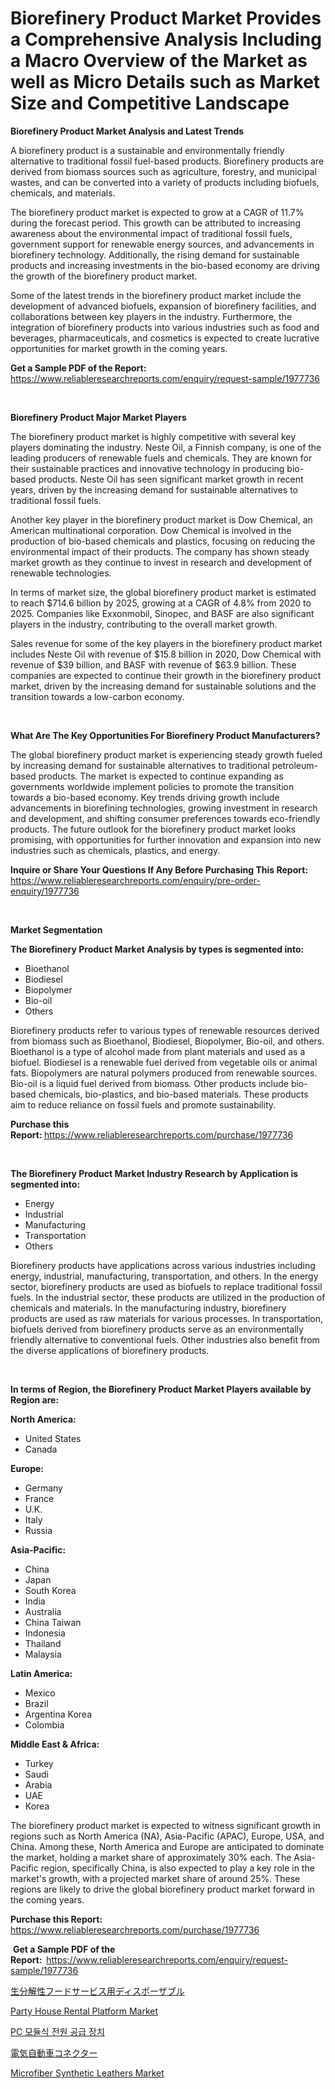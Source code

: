 <p><h1>Biorefinery Product Market Provides a Comprehensive Analysis Including a Macro Overview of the Market as well as Micro Details such as Market Size and Competitive Landscape</h1></p><p><strong>Biorefinery Product Market Analysis and Latest Trends</strong></p>
<p><p>A biorefinery product is a sustainable and environmentally friendly alternative to traditional fossil fuel-based products. Biorefinery products are derived from biomass sources such as agriculture, forestry, and municipal wastes, and can be converted into a variety of products including biofuels, chemicals, and materials.</p><p>The biorefinery product market is expected to grow at a CAGR of 11.7% during the forecast period. This growth can be attributed to increasing awareness about the environmental impact of traditional fossil fuels, government support for renewable energy sources, and advancements in biorefinery technology. Additionally, the rising demand for sustainable products and increasing investments in the bio-based economy are driving the growth of the biorefinery product market.</p><p>Some of the latest trends in the biorefinery product market include the development of advanced biofuels, expansion of biorefinery facilities, and collaborations between key players in the industry. Furthermore, the integration of biorefinery products into various industries such as food and beverages, pharmaceuticals, and cosmetics is expected to create lucrative opportunities for market growth in the coming years.</p></p>
<p><strong>Get a Sample PDF of the Report:&nbsp;</strong> <a href="https://www.reliableresearchreports.com/enquiry/request-sample/1977736">https://www.reliableresearchreports.com/enquiry/request-sample/1977736</a></p>
<p>&nbsp;</p>
<p><strong>Biorefinery Product Major Market Players</strong></p>
<p><p>The biorefinery product market is highly competitive with several key players dominating the industry. Neste Oil, a Finnish company, is one of the leading producers of renewable fuels and chemicals. They are known for their sustainable practices and innovative technology in producing bio-based products. Neste Oil has seen significant market growth in recent years, driven by the increasing demand for sustainable alternatives to traditional fossil fuels.</p><p>Another key player in the biorefinery product market is Dow Chemical, an American multinational corporation. Dow Chemical is involved in the production of bio-based chemicals and plastics, focusing on reducing the environmental impact of their products. The company has shown steady market growth as they continue to invest in research and development of renewable technologies.</p><p>In terms of market size, the global biorefinery product market is estimated to reach $714.6 billion by 2025, growing at a CAGR of 4.8% from 2020 to 2025. Companies like Exxonmobil, Sinopec, and BASF are also significant players in the industry, contributing to the overall market growth.</p><p>Sales revenue for some of the key players in the biorefinery product market includes Neste Oil with revenue of $15.8 billion in 2020, Dow Chemical with revenue of $39 billion, and BASF with revenue of $63.9 billion. These companies are expected to continue their growth in the biorefinery product market, driven by the increasing demand for sustainable solutions and the transition towards a low-carbon economy.</p></p>
<p>&nbsp;</p>
<p><strong>What Are The Key Opportunities For Biorefinery Product Manufacturers?</strong></p>
<p><p>The global biorefinery product market is experiencing steady growth fueled by increasing demand for sustainable alternatives to traditional petroleum-based products. The market is expected to continue expanding as governments worldwide implement policies to promote the transition towards a bio-based economy. Key trends driving growth include advancements in biorefining technologies, growing investment in research and development, and shifting consumer preferences towards eco-friendly products. The future outlook for the biorefinery product market looks promising, with opportunities for further innovation and expansion into new industries such as chemicals, plastics, and energy.</p></p>
<p><strong>Inquire or Share Your Questions If Any Before Purchasing This Report:</strong> <a href="https://www.reliableresearchreports.com/enquiry/pre-order-enquiry/1977736">https://www.reliableresearchreports.com/enquiry/pre-order-enquiry/1977736</a></p>
<p>&nbsp;</p>
<p><strong>Market Segmentation</strong></p>
<p><strong>The Biorefinery Product Market Analysis by types is segmented into:</strong></p>
<p><ul><li>Bioethanol</li><li>Biodiesel</li><li>Biopolymer</li><li>Bio-oil</li><li>Others</li></ul></p>
<p><p>Biorefinery products refer to various types of renewable resources derived from biomass such as Bioethanol, Biodiesel, Biopolymer, Bio-oil, and others. Bioethanol is a type of alcohol made from plant materials and used as a biofuel. Biodiesel is a renewable fuel derived from vegetable oils or animal fats. Biopolymers are natural polymers produced from renewable sources. Bio-oil is a liquid fuel derived from biomass. Other products include bio-based chemicals, bio-plastics, and bio-based materials. These products aim to reduce reliance on fossil fuels and promote sustainability.</p></p>
<p><strong>Purchase this Report:&nbsp;</strong><a href="https://www.reliableresearchreports.com/purchase/1977736">https://www.reliableresearchreports.com/purchase/1977736</a></p>
<p>&nbsp;</p>
<p><strong>The Biorefinery Product Market Industry Research by Application is segmented into:</strong></p>
<p><ul><li>Energy</li><li>Industrial</li><li>Manufacturing</li><li>Transportation</li><li>Others</li></ul></p>
<p><p>Biorefinery products have applications across various industries including energy, industrial, manufacturing, transportation, and others. In the energy sector, biorefinery products are used as biofuels to replace traditional fossil fuels. In the industrial sector, these products are utilized in the production of chemicals and materials. In the manufacturing industry, biorefinery products are used as raw materials for various processes. In transportation, biofuels derived from biorefinery products serve as an environmentally friendly alternative to conventional fuels. Other industries also benefit from the diverse applications of biorefinery products.</p></p>
<p>&nbsp;</p>
<p><strong>In terms of Region, the Biorefinery Product Market Players available by Region are:</strong></p>
<p>
    <p> <strong> North America: </strong>
        <ul>
            <li>United States</li>
            <li>Canada</li>
        </ul>
        </p> 
    <p> <strong> Europe: </strong>
        <ul>
            <li>Germany</li>
            <li>France</li>
            <li>U.K.</li>
            <li>Italy</li>
            <li>Russia</li>
        </ul>
        </p> 
    <p> <strong> Asia-Pacific: </strong>
        <ul>
            <li>China</li>
            <li>Japan</li>
            <li>South Korea</li>
            <li>India</li>
            <li>Australia</li>
            <li>China Taiwan</li>
            <li>Indonesia</li>
            <li>Thailand</li>
            <li>Malaysia</li>
        </ul>
        </p> 
    <p> <strong> Latin America: </strong>
        <ul>
            <li>Mexico</li>
            <li>Brazil</li>
            <li>Argentina Korea</li>
            <li>Colombia</li>
        </ul>
        </p> 
    <p> <strong> Middle East & Africa: </strong>
        <ul>
            <li>Turkey</li>
            <li>Saudi</li>
            <li>Arabia</li>
            <li>UAE</li>
            <li>Korea</li>
        </ul>
    </p>
    </p>
<p><p>The biorefinery product market is expected to witness significant growth in regions such as North America (NA), Asia-Pacific (APAC), Europe, USA, and China. Among these, North America and Europe are anticipated to dominate the market, holding a market share of approximately 30% each. The Asia-Pacific region, specifically China, is also expected to play a key role in the market's growth, with a projected market share of around 25%. These regions are likely to drive the global biorefinery product market forward in the coming years.</p></p>
<p><strong>Purchase this Report: </strong><a href="https://www.reliableresearchreports.com/purchase/1977736">https://www.reliableresearchreports.com/purchase/1977736</a></p>
<p>&nbsp;<strong>Get a Sample PDF of the Report:&nbsp;&nbsp;</strong><a href="https://www.reliableresearchreports.com/enquiry/request-sample/1977736">https://www.reliableresearchreports.com/enquiry/request-sample/1977736</a></p>
<p><strong></strong></p>
<p><p><a href="https://github.com/bucuel854722/Market-Research-Report-List-1/blob/main/45837942147.md">生分解性フードサービス用ディスポーザブル</a></p><p><a href="https://issuu.com/reportprime-2/docs/party-house-rental-platform-market-size-2030.pptx">Party House Rental Platform Market</a></p><p><a href="https://github.com/khytkeqagplkzqvh/Market-Research-Report-List-1/blob/main/66312341809.md">PC 모듈식 전원 공급 장치</a></p><p><a href="https://github.com/xemfu2379520/Market-Research-Report-List-1/blob/main/80925462146.md">電気自動車コネクター</a></p><p><a href="https://github.com/Airanohannonzb68e5pb53oc1/Market-Research-Report-List-1/blob/main/microfiber-synthetic-leathers-market.md">Microfiber Synthetic Leathers Market</a></p></p>